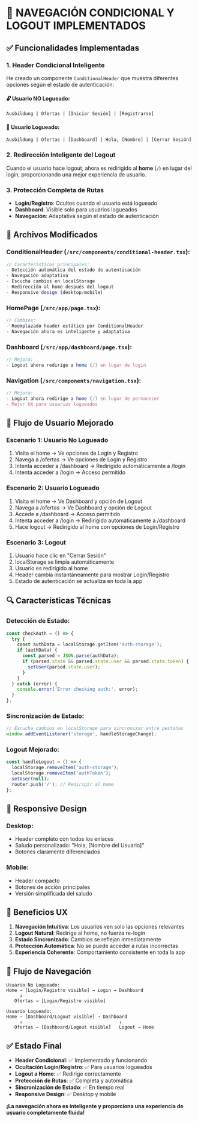 # 🎯 NAVEGACIÓN CONDICIONAL Y LOGOUT IMPLEMENTADOS

## ✅ Funcionalidades Implementadas

### 1. **Header Condicional Inteligente**

He creado un componente `ConditionalHeader` que muestra diferentes opciones según el estado de autenticación:

#### 🔓 **Usuario NO Logueado**:
```
Ausbildung | Ofertas | [Iniciar Sesión] | [Registrarse]
```

#### 🔐 **Usuario Logueado**:
```
Ausbildung | Ofertas | [Dashboard] | Hola, [Nombre] | [Cerrar Sesión]
```

### 2. **Redirección Inteligente del Logout**

Cuando el usuario hace logout, ahora es redirigido al **home** (`/`) en lugar del login, proporcionando una mejor experiencia de usuario.

### 3. **Protección Completa de Rutas**

- **Login/Registro**: Ocultos cuando el usuario está logueado
- **Dashboard**: Visible solo para usuarios logueados
- **Navegación**: Adaptativa según el estado de autenticación

## 🔧 Archivos Modificados

### **ConditionalHeader** (`/src/components/conditional-header.tsx`):
```typescript
// Características principales:
- Detección automática del estado de autenticación
- Navegación adaptativa
- Escucha cambios en localStorage
- Redirección al home después del logout
- Responsive design (desktop/mobile)
```

### **HomePage** (`/src/app/page.tsx`):
```typescript
// Cambios:
- Reemplazado header estático por ConditionalHeader
- Navegación ahora es inteligente y adaptativa
```

### **Dashboard** (`/src/app/dashboard/page.tsx`):
```typescript
// Mejora:
- Logout ahora redirige a home (/) en lugar de login
```

### **Navigation** (`/src/components/navigation.tsx`):
```typescript
// Mejora:
- Logout ahora redirige a home (/) en lugar de permanecer
- Mejor UX para usuarios logueados
```

## 🎨 Flujo de Usuario Mejorado

### **Escenario 1: Usuario No Logueado**
1. Visita el home → Ve opciones de Login y Registro
2. Navega a /ofertas → Ve opciones de Login y Registro
3. Intenta acceder a /dashboard → Redirigido automáticamente a /login
4. Intenta acceder a /login → Acceso permitido

### **Escenario 2: Usuario Logueado**
1. Visita el home → Ve Dashboard y opción de Logout
2. Navega a /ofertas → Ve Dashboard y opción de Logout
3. Accede a /dashboard → Acceso permitido
4. Intenta acceder a /login → Redirigido automáticamente a /dashboard
5. Hace logout → Redirigido al home con opciones de Login/Registro

### **Escenario 3: Logout**
1. Usuario hace clic en "Cerrar Sesión"
2. localStorage se limpia automáticamente
3. Usuario es redirigido al home
4. Header cambia instantáneamente para mostrar Login/Registro
5. Estado de autenticación se actualiza en toda la app

## 🔍 Características Técnicas

### **Detección de Estado**:
```typescript
const checkAuth = () => {
  try {
    const authData = localStorage.getItem('auth-storage');
    if (authData) {
      const parsed = JSON.parse(authData);
      if (parsed.state && parsed.state.user && parsed.state.token) {
        setUser(parsed.state.user);
      }
    }
  } catch (error) {
    console.error('Error checking auth:', error);
  }
};
```

### **Sincronización de Estado**:
```typescript
// Escucha cambios en localStorage para sincronizar entre pestañas
window.addEventListener('storage', handleStorageChange);
```

### **Logout Mejorado**:
```typescript
const handleLogout = () => {
  localStorage.removeItem('auth-storage');
  localStorage.removeItem('authToken');
  setUser(null);
  router.push('/'); // Redirigir al home
};
```

## 📱 Responsive Design

### **Desktop**:
- Header completo con todos los enlaces
- Saludo personalizado: "Hola, [Nombre del Usuario]"
- Botones claramente diferenciados

### **Mobile**:
- Header compacto
- Botones de acción principales
- Versión simplificada del saludo

## 🎯 Beneficios UX

1. **Navegación Intuitiva**: Los usuarios ven solo las opciones relevantes
2. **Logout Natural**: Redirige al home, no fuerza re-login
3. **Estado Sincronizado**: Cambios se reflejan inmediatamente
4. **Protección Automática**: No se puede acceder a rutas incorrectas
5. **Experiencia Coherente**: Comportamiento consistente en toda la app

## 🔄 Flujo de Navegación

```
Usuario No Logueado:
Home → [Login/Registro visible] → Login → Dashboard
     ↓
   Ofertas → [Login/Registro visible]

Usuario Logueado:
Home → [Dashboard/Logout visible] → Dashboard
     ↓                                    ↓
   Ofertas → [Dashboard/Logout visible]   Logout → Home
```

## ✅ Estado Final

- **Header Condicional**: ✅ Implementado y funcionando
- **Ocultación Login/Registro**: ✅ Para usuarios logueados
- **Logout a Home**: ✅ Redirige correctamente
- **Protección de Rutas**: ✅ Completa y automática
- **Sincronización de Estado**: ✅ En tiempo real
- **Responsive Design**: ✅ Desktop y mobile

**¡La navegación ahora es inteligente y proporciona una experiencia de usuario completamente fluida!**
